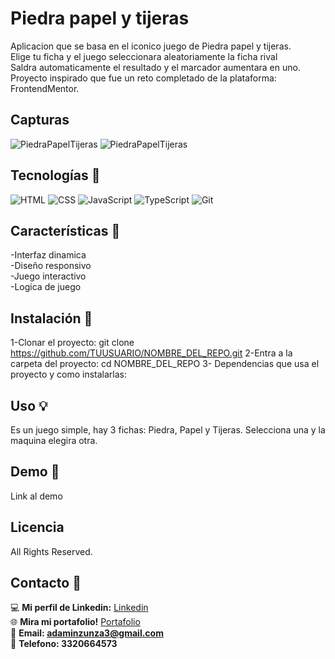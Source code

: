 # Piedra papel y tijeras
Aplicacion que se basa en el iconico juego de Piedra papel y tijeras. <br>
Elige tu ficha y el juego seleccionara aleatoriamente la ficha rival <br>
Saldra automaticamente el resultado y el marcador aumentara en uno.
Proyecto inspirado que fue un reto completado de la plataforma: FrontendMentor.

## Capturas
![PiedraPapelTijeras](PiedraPapelTijeras.png)
![PiedraPapelTijeras](PiedraPapelTijeras2.png)

## Tecnologías 🔎
![HTML](https://img.shields.io/badge/HTML-E34F26?style=for-the-badge&logo=html5&logoColor=white)
![CSS](https://img.shields.io/badge/CSS-1572B6?style=for-the-badge&logo=css3&logoColor=white)
![JavaScript](https://img.shields.io/badge/JavaScript-F7DF1E?style=for-the-badge&logo=javascript&logoColor=black)
![TypeScript](https://img.shields.io/badge/TypeScript-3178C6?style=for-the-badge&logo=typescript&logoColor=white)
![Git](https://img.shields.io/badge/Git-F05033?style=for-the-badge&logo=git&logoColor=white)

## Características 💎
-Interfaz dinamica <br>
-Diseño responsivo <br>
-Juego interactivo <br>
-Logica de juego <br>

## Instalación 🔧
1-Clonar el proyecto: git clone https://github.com/TUUSUARIO/NOMBRE_DEL_REPO.git
2-Entra a la carpeta del proyecto: cd NOMBRE_DEL_REPO
3- Dependencias que usa el proyecto y como instalarlas:

## Uso 💡
Es un juego simple, hay 3 fichas: Piedra, Papel y Tijeras.
Selecciona una y la maquina elegira otra.

## Demo 📌
Link al demo

## Licencia
All Rights Reserved.

## Contacto 🧭​
💻 **Mi perfil de Linkedin:** [Linkedin](https://www.linkedin.com/in/adam-samuel-inzunza-ramirez/)  
🌐 **Mira mi portafolio!** [Portafolio](https://cuandoyolabi.github.io/PortafolioFrontend/)  
📩 **Email: [adaminzunza3@gmail.com](mailto:adaminzunza3@gmail.com)** ​  
📱 **Telefono: 3320664573**
